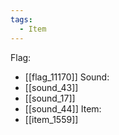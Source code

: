 ```yaml
---
tags:
  - Item
---
```

Flag:
- [[flag_11170]]
Sound:
- [[sound_43]]
- [[sound_17]]
- [[sound_44]]
Item:
- [[item_1559]]
